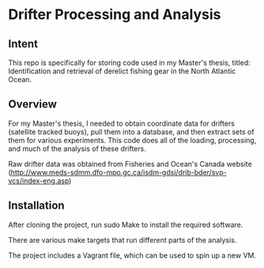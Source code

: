Drifter Processing and Analysis
===============================

Intent
------
This repo is specifically for storing code used in my Master's thesis, titled: Identification and retrieval of derelict fishing gear in the North Atlantic Ocean.

Overview
--------
For my Master's thesis, I needed to obtain coordinate data for drifters (satellite tracked buoys), pull them into a database, and then extract sets of them for various experiments. 
This code does all of the loading, processing, and much of the analysis of these drifters.

Raw drifter data was obtained from Fisheries and Ocean's Canada website (http://www.meds-sdmm.dfo-mpo.gc.ca/isdm-gdsi/drib-bder/svp-vcs/index-eng.asp)

Installation
------------
After cloning the project, run sudo Make to install the required software.

There are various make targets that run different parts of the analysis.

The project includes a Vagrant file, which can be used to spin up a new VM.